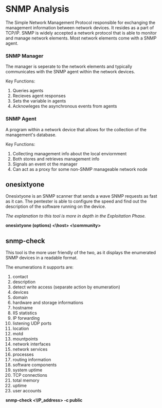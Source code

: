 # SNMP Analysis

The Simple Network Management Protocol responsible for exchanging the management information between network devices. It resides as a part of TCP/IP. SNMP is widely accepted a network protocol that is able to monitor and manage network elements. Most network elements come with a SNMP agent. 

### SNMP Manager 

The manager is seperate to the network elements and typically communicates with the SNMP agent within the network devices. 

Key Functions: 

1. Queries agents
2. Recieves agent responses 
3. Sets the variable in agents 
4. Acknowleges the asynchronous events from agents

### SNMP Agent 

A program within a network device that allows for the collection of the management's database. 

Key Functions: 

1. Collecting management info about the local enviornment
2. Both stores and retrieves management info 
3. Signals an event ot the manager 
4. Can act as a proxy for some non-SNMP manageable network node

## onesixtyone 

Onesixtyone is an SNMP scanner that sends a wave SNMP requests as fast as it can. The pentester is able to configure the speed and find out the description of the software running on the device. 

*The explanation to this tool is more in depth in the Exploitation Phase.*

**onesixtyone (options) <\host\> <\community\>**

## snmp-check

This tool is the more user friendly of the two, as it displays the enumerated SNMP devices in a readable format. 

The enumerations it supports are: 

1. contact
2. description
3. detect write access (separate action by enumeration)
4. devices
5. domain
6. hardware and storage informations
7. hostname
8. IIS statistics
9. IP forwarding
10. listening UDP ports
11. location
12. motd
13. mountpoints
14. network interfaces
15. network services
16. processes
17. routing information
18. software components
19. system uptime
20. TCP connections
21. total memory
22. uptime
23. user accounts

 **snmp-check <\IP_address\> -c public**
